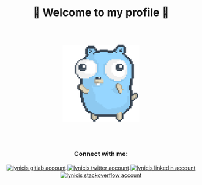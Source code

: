 <h1 align="center">🎉 Welcome to my profile 🎉</h1>

</br></br>

<p align="center">
  <img src="./dancing-gopher.gif" width="200" height="200" />
</p>

</br></br>

<h3 align="center">Connect with me:</h3>
<p align="center">
  <a href="https://gitlab.com/lynicis" target="_blank">
    <img 
      align="center"
      height="60"
      width="60"
      src="https://about.gitlab.com/images/press/logo/png/gitlab-logo-500.png" 
      alt="lynicis gitlab account" 
    />
  </a>
  <a href="https://twitter.com/lynicis" target="_blank">
    <img 
      align="center"
      height="30" 
      width="40"
      src="https://upload.wikimedia.org/wikipedia/sco/9/9f/Twitter_bird_logo_2012.svg" 
      alt="lynicis twitter account" 
    />
  </a>
  <a href="https://linkedin.com/in/emresirmali" target="_blank">
    <img 
      align="center"
      height="40" 
      width="40" 
      src="https://content.linkedin.com/content/dam/me/business/en-us/amp/brand-site/v2/bg/LI-Bug.svg.original.svg" 
      alt="lynicis linkedin account" 
    />
  </a>
  <a href="https://stackoverflow.com/users/15070866/lynicis" target="_blank">
    <img
      align="center"
      height="50"
      width="50"
      src="https://upload.wikimedia.org/wikipedia/commons/e/ef/Stack_Overflow_icon.svg" 
      alt="lynicis stackoverflow account" 
    />
  </a>
</p>
